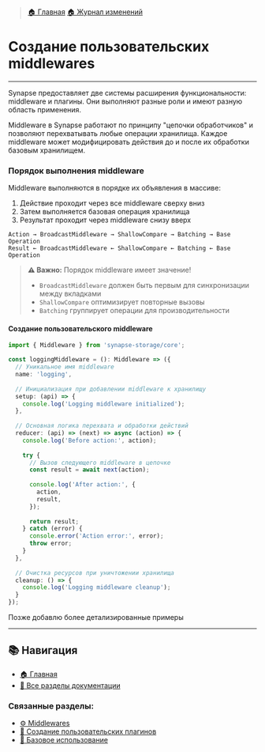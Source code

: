 > [🏠 Главная](./README.md)
> [🏠 Журнал изменений](../../CHANGELOG.md)
 
# Создание пользовательских middlewares
___

Synapse предоставляет две системы расширения функциональности: middleware и плагины. Они выполняют разные роли и имеют разную область применения.

Middleware в Synapse работают по принципу "цепочки обработчиков" и позволяют перехватывать любые операции хранилища. Каждое middleware может модифицировать действия до и после их обработки базовым хранилищем.


### Порядок выполнения middleware

Middleware выполняются в порядке их объявления в массиве:
1. Действие проходит через все middleware сверху вниз
2. Затем выполняется базовая операция хранилища
3. Результат проходит через middleware снизу вверх

```
Action → BroadcastMiddleware → ShallowCompare → Batching → Base Operation
Result ← BroadcastMiddleware ← ShallowCompare ← Batching ← Base Operation
```

> **⚠️ Важно:** Порядок middleware имеет значение!
> - `BroadcastMiddleware` должен быть первым для синхронизации между вкладками
> - `ShallowCompare` оптимизирует повторные вызовы
> - `Batching` группирует операции для производительности

#### Создание пользовательского middleware

```typescript
import { Middleware } from 'synapse-storage/core';

const loggingMiddleware = (): Middleware => ({
  // Уникальное имя middleware
  name: 'logging',
  
  // Инициализация при добавлении middleware к хранилищу
  setup: (api) => {
    console.log('Logging middleware initialized');
  },
  
  // Основная логика перехвата и обработки действий
  reducer: (api) => (next) => async (action) => {
    console.log('Before action:', action);
    
    try {
      // Вызов следующего middleware в цепочке
      const result = await next(action);
      
      console.log('After action:', {
        action,
        result,
      });
      
      return result;
    } catch (error) {
      console.error('Action error:', error);
      throw error;
    }
  },
  
  // Очистка ресурсов при уничтожении хранилища
  cleanup: () => {
    console.log('Logging middleware cleanup');
  }
});
```

Позже добавлю более детализированные примеры

___


## 📚 Навигация

- [🏠 Главная](./README.md)
- [📖 Все разделы документации](./README.md#-документация)

### Связанные разделы:
- [⚙️ Middlewares](./middlewares.md)
- [🔌 Создание пользовательских плагинов](./custom-plugins.md)
- [🚀 Базовое использование](./basic-usage.md)
